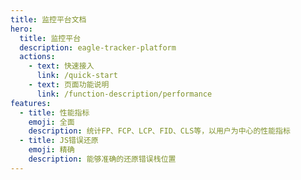 ```yaml
---
title: 监控平台文档
hero:
  title: 监控平台
  description: eagle-tracker-platform 
  actions:
    - text: 快速接入
      link: /quick-start
    - text: 页面功能说明
      link: /function-description/performance
features:
  - title: 性能指标
    emoji: 全面
    description: 统计FP、FCP、LCP、FID、CLS等，以用户为中心的性能指标
  - title: JS错误还原
    emoji: 精确
    description: 能够准确的还原错误栈位置
---
```

